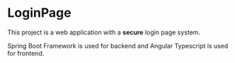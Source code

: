 # LoginPage

This project is a web application with a **secure** login page system. 

Spring Boot Framework is used for backend and Angular Typescript is used for frontend.
